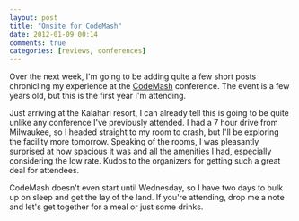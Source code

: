 ```yaml
---
layout: post
title: "Onsite for CodeMash"
date: 2012-01-09 00:14
comments: true
categories: [reviews, conferences]
---
```

Over the next week, I'm going to be adding quite a few short posts chronicling my experience at the [CodeMash](http://codemash.org) conference. The event is a few years old, but this is the first year I'm attending.
<!-- more -->
Just arriving at the Kalahari resort, I can already tell this is going to be quite unlike any conference I've previously attended. I had a 7 hour drive from Milwaukee, so I headed straight to my room to crash, but I'll be exploring the facility more tomorrow. Speaking of the rooms, I was pleasantly surprised at how spacious it was and all the amenities I had, especially considering the low rate. Kudos to the organizers for getting such a great deal for attendees. 

CodeMash doesn't even start until Wednesday, so I have two days to bulk up on sleep and get the lay of the land. If you're attending, drop me a note and let's get together for a meal or just some drinks.